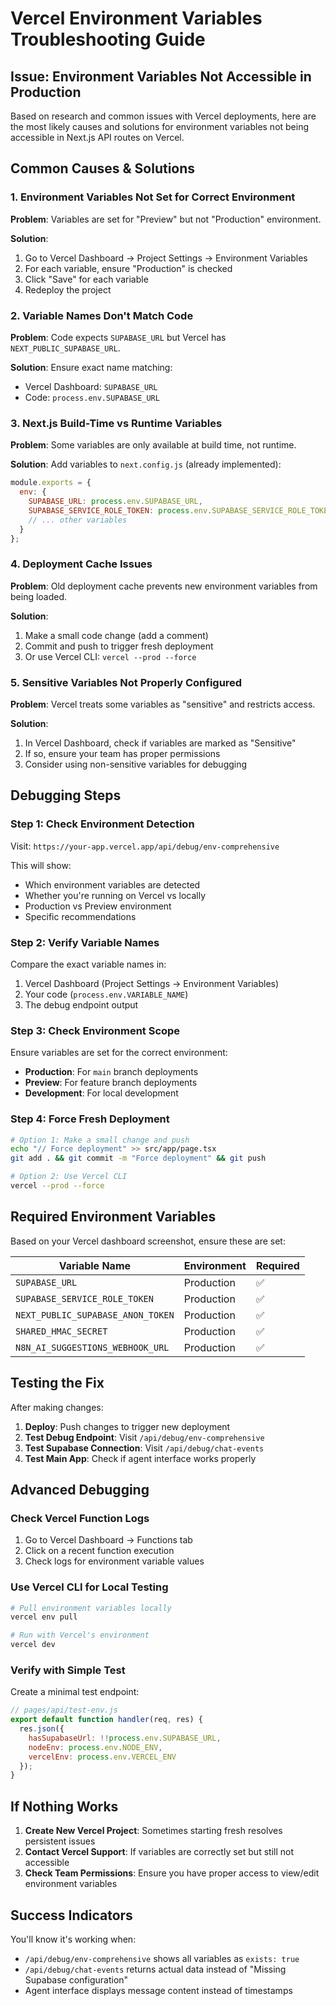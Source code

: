 # Vercel Environment Variables Troubleshooting Guide

## Issue: Environment Variables Not Accessible in Production

Based on research and common issues with Vercel deployments, here are the most likely causes and solutions for environment variables not being accessible in Next.js API routes on Vercel.

## Common Causes & Solutions

### 1. Environment Variables Not Set for Correct Environment

**Problem**: Variables are set for "Preview" but not "Production" environment.

**Solution**:
1. Go to Vercel Dashboard → Project Settings → Environment Variables
2. For each variable, ensure "Production" is checked
3. Click "Save" for each variable
4. Redeploy the project

### 2. Variable Names Don't Match Code

**Problem**: Code expects `SUPABASE_URL` but Vercel has `NEXT_PUBLIC_SUPABASE_URL`.

**Solution**: Ensure exact name matching:
- Vercel Dashboard: `SUPABASE_URL`
- Code: `process.env.SUPABASE_URL`

### 3. Next.js Build-Time vs Runtime Variables

**Problem**: Some variables are only available at build time, not runtime.

**Solution**: Add variables to `next.config.js` (already implemented):
```javascript
module.exports = {
  env: {
    SUPABASE_URL: process.env.SUPABASE_URL,
    SUPABASE_SERVICE_ROLE_TOKEN: process.env.SUPABASE_SERVICE_ROLE_TOKEN,
    // ... other variables
  }
};
```

### 4. Deployment Cache Issues

**Problem**: Old deployment cache prevents new environment variables from being loaded.

**Solution**:
1. Make a small code change (add a comment)
2. Commit and push to trigger fresh deployment
3. Or use Vercel CLI: `vercel --prod --force`

### 5. Sensitive Variables Not Properly Configured

**Problem**: Vercel treats some variables as "sensitive" and restricts access.

**Solution**:
1. In Vercel Dashboard, check if variables are marked as "Sensitive"
2. If so, ensure your team has proper permissions
3. Consider using non-sensitive variables for debugging

## Debugging Steps

### Step 1: Check Environment Detection
Visit: `https://your-app.vercel.app/api/debug/env-comprehensive`

This will show:
- Which environment variables are detected
- Whether you're running on Vercel vs locally
- Production vs Preview environment
- Specific recommendations

### Step 2: Verify Variable Names
Compare the exact variable names in:
1. Vercel Dashboard (Project Settings → Environment Variables)
2. Your code (`process.env.VARIABLE_NAME`)
3. The debug endpoint output

### Step 3: Check Environment Scope
Ensure variables are set for the correct environment:
- **Production**: For `main` branch deployments
- **Preview**: For feature branch deployments
- **Development**: For local development

### Step 4: Force Fresh Deployment
```bash
# Option 1: Make a small change and push
echo "// Force deployment" >> src/app/page.tsx
git add . && git commit -m "Force deployment" && git push

# Option 2: Use Vercel CLI
vercel --prod --force
```

## Required Environment Variables

Based on your Vercel dashboard screenshot, ensure these are set:

| Variable Name | Environment | Required |
|---|---|---|
| `SUPABASE_URL` | Production | ✅ |
| `SUPABASE_SERVICE_ROLE_TOKEN` | Production | ✅ |
| `NEXT_PUBLIC_SUPABASE_ANON_TOKEN` | Production | ✅ |
| `SHARED_HMAC_SECRET` | Production | ✅ |
| `N8N_AI_SUGGESTIONS_WEBHOOK_URL` | Production | ✅ |

## Testing the Fix

After making changes:

1. **Deploy**: Push changes to trigger new deployment
2. **Test Debug Endpoint**: Visit `/api/debug/env-comprehensive`
3. **Test Supabase Connection**: Visit `/api/debug/chat-events`
4. **Test Main App**: Check if agent interface works properly

## Advanced Debugging

### Check Vercel Function Logs
1. Go to Vercel Dashboard → Functions tab
2. Click on a recent function execution
3. Check logs for environment variable values

### Use Vercel CLI for Local Testing
```bash
# Pull environment variables locally
vercel env pull

# Run with Vercel's environment
vercel dev
```

### Verify with Simple Test
Create a minimal test endpoint:
```javascript
// pages/api/test-env.js
export default function handler(req, res) {
  res.json({
    hasSupabaseUrl: !!process.env.SUPABASE_URL,
    nodeEnv: process.env.NODE_ENV,
    vercelEnv: process.env.VERCEL_ENV
  });
}
```

## If Nothing Works

1. **Create New Vercel Project**: Sometimes starting fresh resolves persistent issues
2. **Contact Vercel Support**: If variables are correctly set but still not accessible
3. **Check Team Permissions**: Ensure you have proper access to view/edit environment variables

## Success Indicators

You'll know it's working when:
- `/api/debug/env-comprehensive` shows all variables as `exists: true`
- `/api/debug/chat-events` returns actual data instead of "Missing Supabase configuration"
- Agent interface displays message content instead of timestamps
